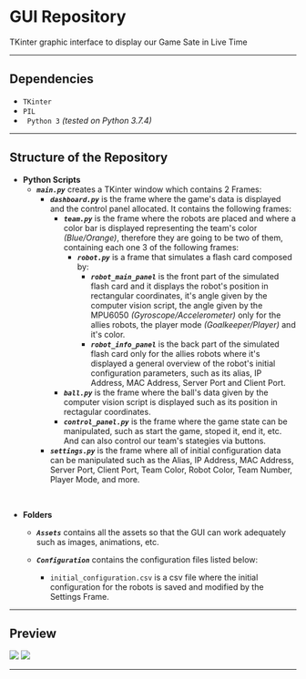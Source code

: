 # GUI Repository 
TKinter graphic interface to display our Game Sate in Live Time

---
## Dependencies
* `TKinter`
* `PIL`
* ` Python 3` *(tested on Python 3.7.4)*

---

## Structure of the Repository

* **Python Scripts**
    * ***`main.py`*** creates a TKinter window which contains 2 Frames:
        * ***`dashboard.py`*** is the frame where the game's data is displayed and the control panel allocated. It contains the following frames:
            * ***`team.py`*** is the frame where the robots are placed and where a color bar is displayed representing the team's color *(Blue/Orange)*, therefore they are going to be two of them, containing each one 3 of the following frames:
                * ***`robot.py`*** is a frame that simulates a flash card composed by:
                    * ***`robot_main_panel`*** is the front part of the simulated flash card and it displays the robot's position in rectangular coordinates, it's angle given by the computer vision script, the angle given by the MPU6050 *(Gyroscope/Accelerometer)* only for the allies robots, the player mode *(Goalkeeper/Player)* and it's color.
                    * ***`robot_info_panel`*** is the back part of the simulated flash card only for the allies robots where it's displayed a general overview of the robot's initial configuration parameters, such as its alias, IP Address, MAC Address, Server Port and Client Port.
            * ***`ball.py`*** is the frame where the ball's data given by the computer vision script is displayed such as its position in rectagular coordinates.
            * ***`control_panel.py`*** is the frame where the game state can be manipulated, such as start the game, stoped it, end it, etc. And can also control our team's stategies via buttons.
        * ***`settings.py`*** is the frame where all of initial configuration data can be manipulated such as the Alias, IP Address, MAC Address, Server Port, Client Port, Team Color, Robot Color, Team Number, Player Mode, and more.

<br>

* **Folders**
    * ***`Assets`*** contains all the assets so that the GUI can work adequately such as images, animations, etc.

    * ***`Configuration`*** contains the configuration files listed below:
        * `initial_configuration.csv` is a csv file where the initial configuration for the robots is saved and modified by the Settings Frame.

---

## Preview

![](https://drive.google.com/uc?id=1MrcBCusFpwx9bjcRHtaYPyb2CglUsUf2)
![](https://drive.google.com/uc?id=1HL8Q7GyzoswSPQQ2rvAKV_38cBP2c3W3)

---